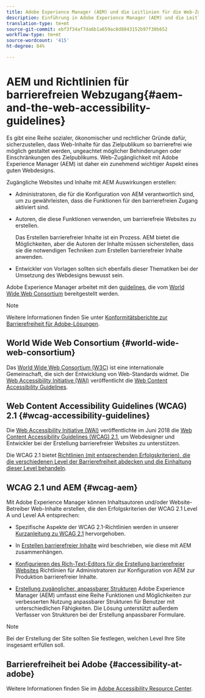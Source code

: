 ```yaml
---
title: Adobe Experience Manager (AEM) und die Leitlinien für die Web-Zugänglichkeit
description: Einführung in Adobe Experience Manager (AEM) und die Leitlinien für die Web-Zugänglichkeit
translation-type: tm+mt
source-git-commit: ebf3f34af7da6b1a659ac8d8843152b97f30b652
workflow-type: tm+mt
source-wordcount: '415'
ht-degree: 84%

---
```



# AEM und Richtlinien für barrierefreien Webzugang{#aem-and-the-web-accessibility-guidelines}

Es gibt eine Reihe sozialer, ökonomischer und rechtlicher Gründe dafür, sicherzustellen, dass Web-Inhalte für das Zielpublikum so barrierefrei wie möglich gestaltet werden, ungeachtet möglicher Behinderungen oder Einschränkungen des Zielpublikums. Web-Zugänglichkeit mit Adobe Experience Manager (AEM) ist daher ein zunehmend wichtiger Aspekt eines guten Webdesigns.

Zugängliche Websites und Inhalte mit AEM Auswirkungen erstellen:

* Administratoren, die für die Konfiguration von AEM verantwortlich sind, um zu gewährleisten, dass die Funktionen für den barrierefreien Zugang aktiviert sind.

* Autoren, die diese Funktionen verwenden, um barrierefreie Websites zu erstellen.

   Das Erstellen barrierefreier Inhalte ist ein Prozess. AEM bietet die Möglichkeiten, aber die Autoren der Inhalte müssen sicherstellen, dass sie die notwendigen Techniken zum Erstellen barrierefreier Inhalte anwenden.

* Entwickler von Vorlagen sollten sich ebenfalls dieser Thematiken bei der Umsetzung des Webdesigns bewusst sein.

Adobe Experience Manager arbeitet mit den [guidelines](#wcag-accessibility-guidelines), die vom [World Wide Web Consortium](#world-wide-web-consortium) bereitgestellt werden.

>[!NOTE]
>
>Weitere Informationen finden Sie unter [Konformitätsberichte zur Barrierefreiheit für Adobe-Lösungen](https://www.adobe.com/accessibility/compliance.html).

## World Wide Web Consortium {#world-wide-web-consortium}

Das [World Wide Web Consortium (W3C)](https://www.w3.org/) ist eine internationale Gemeinschaft, die sich der Entwicklung von Web-Standards widmet. Die [Web Accessibility Initiative (WAI)](https://www.w3.org/WAI/) veröffentlicht die [Web Content Accessibility Guidelines](#wcag-accessibility-guidelines).

## Web Content Accessibility Guidelines (WCAG) 2.1 {#wcag-accessibility-guidelines}

Die [Web Accessibility Initiative (WAI)](https://www.w3.org/WAI/) veröffentlichte im Juni 2018 die [Web Content Accessibility Guidelines (WCAG) 2.1](https://www.w3.org/TR/WCAG/), um Webdesigner und Entwickler bei der Erstellung barrierefreier Websites zu unterstützen.

Die WCAG 2.1 bietet [Richtlinien (mit entsprechenden Erfolgskriterien), die die verschiedenen Level der Barrierefreiheit abdecken und die Einhaltung dieser Level behandeln](https://www.w3.org/TR/WCAG/#conformance).

## WCAG 2.1 und AEM {#wcag-aem}

Mit Adobe Experience Manager können Inhaltsautoren und/oder Website-Betreiber Web-Inhalte erstellen, die den Erfolgskriterien der WCAG 2.1 Level A und Level AA entsprechen:

* Spezifische Aspekte der WCAG 2.1-Richtlinien werden in unserer [Kurzanleitung zu WCAG 2.1](/help/managing/qg-wcag.md) hervorgehoben.

* In [Erstellen barrierefreier Inhalte](/help/sites-authoring/creating-accessible-content.md) wird beschrieben, wie diese mit AEM zusammenhängen.

* [Konfigurieren des Rich-Text-Editors für die Erstellung barrierefreier Websites](/help/sites-administering/rte-accessible-content.md) Richtlinien für Administratoren zur Konfiguration von AEM zur Produktion barrierefreier Inhalte.

* [Erstellung zugänglicher, anpassbarer Strukturen](/help/forms/using/creating-accessible-adaptive-forms.md) Adobe Experience Manager (AEM) umfasst eine Reihe Funktionen und Möglichkeiten zur verbesserten Nutzung anpassbarer Strukturen für Benutzer mit unterschiedlichen Fähigkeiten. Die Lösung unterstützt außerdem Verfasser von Strukturen bei der Erstellung anpassbarer Formulare.

>[!NOTE]
>
>Bei der Erstellung der Site sollten Sie festlegen, welchen Level Ihre Site insgesamt erfüllen soll.

## Barrierefreiheit bei Adobe         {#accessibility-at-adobe}

Weitere Informationen finden Sie im [Adobe Accessibility Resource Center](https://www.adobe.com/accessibility/).


